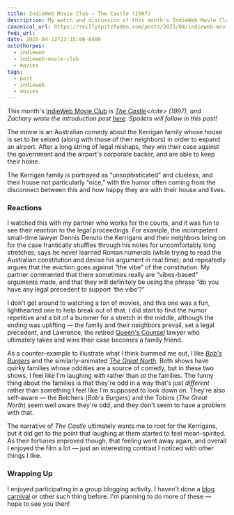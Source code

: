 ```yaml
---
title: IndieWeb Movie Club — The Castle (1997)
description: My watch and discussion of this month's IndieWeb Movie Club pick — it's nice to participate in a group blogging activity!
canonical_url: https://reillyspitzfaden.com/posts/2025/04/indieweb-movie-club-the-castle-1997/
fedi_url:
date: 2025-04-12T23:15:00-0400
octothorpes:
  - indieweb
  - indieweb-movie-club
  - movies
tags:
  - post
  - indieweb
  - movies
---
```

This month's [IndieWeb Movie Club](https://indieweb.org/IndieWeb_Movie_Club) is <cite>[The Castle](https://en.wikipedia.org/wiki/The_Castle_(1997_Australian_film))</cite> (1997), and Zachary wrote the introduction post [here](https://zacharykai.net/notes/iwmapr25). Spoilers will follow in this post!

The movie is an Australian comedy about the Kerrigan family whose house is set to be seized (along with those of their neighbors) in order to expand an airport. After a long string of legal mishaps, they win their case against the government and the airport's corporate backer, and are able to keep their home.

The Kerrigan family is portrayed as “unsophisticated” and clueless, and their house not particularly “nice,” with the humor often coming from the disconnect between this and how happy they are with their house and lives.

### Reactions

I watched this with my partner who works for the courts, and it was fun to see their reaction to the legal proceedings. For example, the incompetent small-time lawyer Dennis Denuto the Kerrigans and their neighbors bring on for the case frantically shuffles through his notes for uncomfortably long stretches; says he never learned Roman numerals (while trying to read the Australian constitution and devise his argument in real time); and repeatedly argues that the eviction goes against “the vibe” of the constitution. My partner commented that there sometimes really are “vibes-based” arguments made, and that they will definitely be using the phrase “do you have any legal precedent to support ‘the vibe’?”

I don't get around to watching a ton of movies, and this one was a fun, lighthearted one to help break out of that. I did start to find the humor repetitive and a bit of a bummer for a stretch in the middle, although the ending was uplifting — the family and their neighbors prevail, set a legal precedent, and Lawrence, the retired [Queen's Counsel](https://en.wikipedia.org/wiki/Queen%27s_Counsel) lawyer who ultimately takes and wins their case becomes a family friend.

As a counter-example to illustrate what I think bummed me out, I like <cite>[Bob's Burgers](https://en.wikipedia.org/wiki/Bob%27s_Burgers)</cite> and the similarly-animated <cite>[The Great North](https://en.wikipedia.org/wiki/The_Great_North)</cite>. Both shows have quirky families whose oddities are a source of comedy, but in these two shows, I feel like I'm laughing *with* rather than *at* the families. The funny thing about the families is that they're odd in a way that's just *different* rather than something I feel like I'm supposed to look down on. They're also self-aware — the Belchers (<cite>Bob's Burgers</cite>) and the Tobins (<cite>The Great North</cite>) seem well aware they're odd, and they don't seem to have a problem with that.

The narrative of <cite>The Castle</cite> ultimately wants me to root for the Kerrigans, but it did get to the point that laughing at them started to feel mean-spirited. As their fortunes improved though, that feeling went away again, and overall I enjoyed the film a lot — just an interesting contrast I noticed with other things I like.

### Wrapping Up

I enjoyed participating in a group blogging activity. I haven't done a [blog carnival](https://indieweb.org/blog_carnival) or other such thing before. I'm planning to do more of these — hope to see you then!